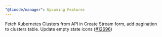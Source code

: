 ```yaml
---
"@linode/manager": Upcoming Features
---
```


Fetch Kubernetes Clusters from API in Create Stream form, add pagination to clusters table. Update empty state icons ([#12696](https://github.com/linode/manager/pull/12696))
